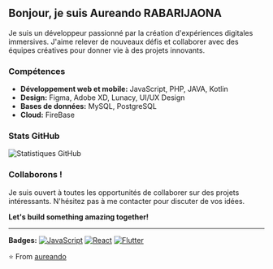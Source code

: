 ##  Bonjour, je suis Aureando RABARIJAONA

Je suis un développeur passionné par la création d'expériences digitales immersives. J'aime relever de nouveaux défis et collaborer avec des équipes créatives pour donner vie à des projets innovants.

###  Compétences
* **Développement web et mobile:** JavaScript, PHP, JAVA, Kotlin
* **Design:** Figma, Adobe XD, Lunacy, UI/UX Design
* **Bases de données:** MySQL, PostgreSQL
* **Cloud:** FireBase

###  Stats GitHub
![Statistiques GitHub](https://github-readme-stats.vercel.app/api?username=aureando&show_icons=true&theme=radical)

###  Collaborons !
Je suis ouvert à toutes les opportunités de collaborer sur des projets intéressants. N'hésitez pas à me contacter pour discuter de vos idées.

**Let's build something amazing together!**

---

**Badges:**
[![JavaScript](https://img.shields.io/badge/JavaScript-yellow?style=flat-square)](https://www.javascript.com/)
[![React](https://img.shields.io/badge/React-20232a?style=flat-square)](https://reactjs.org/)
[![Flutter](https://img.shields.io/badge/Flutter-blue?style=flat-square)](https://flutter.dev/)

⭐️ From [aureando](https://github.com/aureando)
